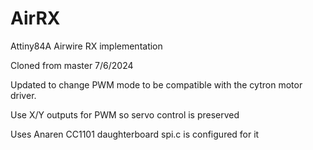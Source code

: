 # AirRX
Attiny84A Airwire RX implementation

Cloned from master 7/6/2024

Updated to change PWM mode to be compatible with the cytron motor driver.

Use X/Y outputs for PWM so servo control is preserved

Uses Anaren CC1101 daughterboard
spi.c is configured for it

